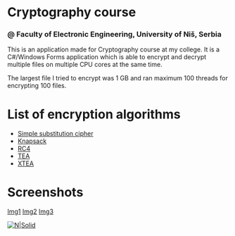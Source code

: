 # Cryptography course 

### @ Faculty of Electronic Engineering, University of Niš, Serbia

This is an application made for Cryptography course at my college. It is a C#/Windows Forms application which is able to encrypt and decrypt multiple files on multiple CPU cores at the same time. 

The largest file I tried to encrypt was 1 GB and ran maximum 100 threads for encrypting 100 files.

# List of encryption algorithms

- [Simple substitution cipher](https://github.com/nemanjapetrovic/cryptography-course-elfak/blob/master/CryptographyProject/CryptographyProject/EncryptionAlgorithms/SimpleSubstituionCipher.cs)
- [Knapsack](https://github.com/nemanjapetrovic/cryptography-course-elfak/blob/master/CryptographyProject/CryptographyProject/EncryptionAlgorithms/Knapsack.cs)
- [RC4](https://github.com/nemanjapetrovic/cryptography-course-elfak/blob/master/CryptographyProject/CryptographyProject/EncryptionAlgorithms/RC4.cs)
- [TEA](https://github.com/nemanjapetrovic/cryptography-course-elfak/blob/master/CryptographyProject/CryptographyProject/EncryptionAlgorithms/TEA.cs)
- [XTEA](https://github.com/nemanjapetrovic/cryptography-course-elfak/blob/master/CryptographyProject/CryptographyProject/EncryptionAlgorithms/XTEA.cs)

# Screenshots

[Img1](https://i.imgur.com/zngp2tb.jpg)
[Img2](https://i.imgur.com/Vt7z1Rz.jpg)
[Img3](https://i.imgur.com/NMD4XUI.jpg)

[![N|Solid](http://www.blogworld.com/wp-content/uploads/2009/04/linkedin-logo.jpg)](https://rs.linkedin.com/in/nemanjapetrovic1994)
